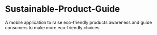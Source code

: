 # Sustainable-Product-Guide
A mobile application to raise eco-friendly products awareness and guide consumers to make more eco-friendly choices. 
